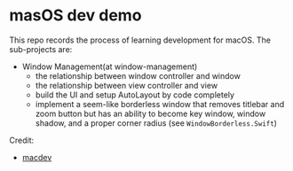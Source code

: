 # masOS dev demo

This repo records the process of learning development for macOS. The sub-projects are:

- Window Management(at window-management)
  - the relationship between window controller and window
  - the relationship between view controller and view
  - build the UI and setup AutoLayout by code completely
  - implement a seem-like borderless window that removes titlebar and zoom button but has an ability to become key window, window shadow, and a proper corner radius (see `WindowBorderless.Swift`)

Credit:

- [macdev](https://macdev.io)
